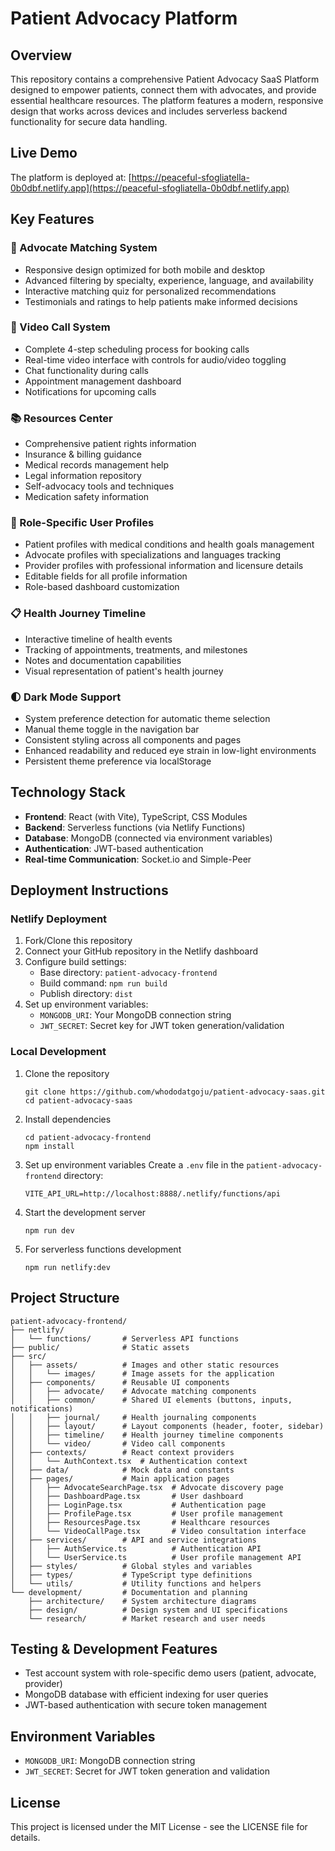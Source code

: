 # Patient Advocacy Platform

## Overview
This repository contains a comprehensive Patient Advocacy SaaS Platform designed to empower patients, connect them with advocates, and provide essential healthcare resources. The platform features a modern, responsive design that works across devices and includes serverless backend functionality for secure data handling.

## Live Demo
The platform is deployed at: [https://peaceful-sfogliatella-0b0dbf.netlify.app](https://peaceful-sfogliatella-0b0dbf.netlify.app)

## Key Features

### 📱 Advocate Matching System
- Responsive design optimized for both mobile and desktop
- Advanced filtering by specialty, experience, language, and availability
- Interactive matching quiz for personalized recommendations
- Testimonials and ratings to help patients make informed decisions

### 🎥 Video Call System
- Complete 4-step scheduling process for booking calls
- Real-time video interface with controls for audio/video toggling
- Chat functionality during calls
- Appointment management dashboard
- Notifications for upcoming calls

### 📚 Resources Center
- Comprehensive patient rights information
- Insurance & billing guidance
- Medical records management help
- Legal information repository
- Self-advocacy tools and techniques
- Medication safety information

### 👤 Role-Specific User Profiles
- Patient profiles with medical conditions and health goals management
- Advocate profiles with specializations and languages tracking
- Provider profiles with professional information and licensure details
- Editable fields for all profile information
- Role-based dashboard customization

### 📋 Health Journey Timeline
- Interactive timeline of health events
- Tracking of appointments, treatments, and milestones
- Notes and documentation capabilities
- Visual representation of patient's health journey

### 🌓 Dark Mode Support
- System preference detection for automatic theme selection
- Manual theme toggle in the navigation bar
- Consistent styling across all components and pages
- Enhanced readability and reduced eye strain in low-light environments
- Persistent theme preference via localStorage

## Technology Stack
- **Frontend**: React (with Vite), TypeScript, CSS Modules
- **Backend**: Serverless functions (via Netlify Functions)
- **Database**: MongoDB (connected via environment variables)
- **Authentication**: JWT-based authentication
- **Real-time Communication**: Socket.io and Simple-Peer

## Deployment Instructions

### Netlify Deployment
1. Fork/Clone this repository
2. Connect your GitHub repository in the Netlify dashboard
3. Configure build settings:
   - Base directory: `patient-advocacy-frontend`
   - Build command: `npm run build`
   - Publish directory: `dist`
4. Set up environment variables:
   - `MONGODB_URI`: Your MongoDB connection string
   - `JWT_SECRET`: Secret key for JWT token generation/validation

### Local Development
1. Clone the repository
   ```
   git clone https://github.com/whododatgoju/patient-advocacy-saas.git
   cd patient-advocacy-saas
   ```

2. Install dependencies
   ```
   cd patient-advocacy-frontend
   npm install
   ```

3. Set up environment variables
   Create a `.env` file in the `patient-advocacy-frontend` directory:
   ```
   VITE_API_URL=http://localhost:8888/.netlify/functions/api
   ```

4. Start the development server
   ```
   npm run dev
   ```

5. For serverless functions development
   ```
   npm run netlify:dev
   ```

## Project Structure
```
patient-advocacy-frontend/
├── netlify/
│   └── functions/       # Serverless API functions
├── public/              # Static assets
├── src/
│   ├── assets/          # Images and other static resources
│   │   └── images/      # Image assets for the application
│   ├── components/      # Reusable UI components
│   │   ├── advocate/    # Advocate matching components
│   │   ├── common/      # Shared UI elements (buttons, inputs, notifications)
│   │   ├── journal/     # Health journaling components
│   │   ├── layout/      # Layout components (header, footer, sidebar)
│   │   ├── timeline/    # Health journey timeline components
│   │   └── video/       # Video call components
│   ├── contexts/        # React context providers
│   │   └── AuthContext.tsx  # Authentication context
│   ├── data/            # Mock data and constants
│   ├── pages/           # Main application pages
│   │   ├── AdvocateSearchPage.tsx  # Advocate discovery page
│   │   ├── DashboardPage.tsx       # User dashboard
│   │   ├── LoginPage.tsx           # Authentication page
│   │   ├── ProfilePage.tsx         # User profile management
│   │   ├── ResourcesPage.tsx       # Healthcare resources
│   │   └── VideoCallPage.tsx       # Video consultation interface
│   ├── services/        # API and service integrations
│   │   ├── AuthService.ts          # Authentication API
│   │   └── UserService.ts          # User profile management API
│   ├── styles/          # Global styles and variables
│   ├── types/           # TypeScript type definitions
│   └── utils/           # Utility functions and helpers
└── development/         # Documentation and planning
    ├── architecture/    # System architecture diagrams
    ├── design/          # Design system and UI specifications
    └── research/        # Market research and user needs
```

## Testing & Development Features
- Test account system with role-specific demo users (patient, advocate, provider)
- MongoDB database with efficient indexing for user queries
- JWT-based authentication with secure token management

## Environment Variables
- `MONGODB_URI`: MongoDB connection string
- `JWT_SECRET`: Secret for JWT token generation and validation

## License
This project is licensed under the MIT License - see the LICENSE file for details.
